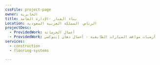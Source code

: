 ```yaml
---
cssFile: project-page
owner: الجابرية
title: بناء الفنار -الإدارة العامة
Location: الرياض، المملكة العربية السعودية
projectDesc:
  - ProvidedWork: أعمال الخرسانة
  - ProvidedWork: أرضيات مواقف السيارات الطابقية - أعمال دهان إيبوكسي
services:
  - construction
  - flooring-systems

---
```


